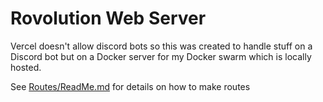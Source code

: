 # Rovolution Web Server

Vercel doesn't allow discord bots so this was created to handle stuff on a Discord bot but on a Docker server for my Docker swarm which is locally hosted.

See [Routes/ReadMe.md](https://github.com/RovolutionTeam/RovolutionLogisticsBot/tree/main/src/routes/ReadMe.md) for details on how to make routes
